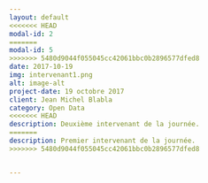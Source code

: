 ```yaml
---
layout: default
<<<<<<< HEAD
modal-id: 2
=======
modal-id: 5
>>>>>>> 5480d9044f055045cc42061bbc0b2896577dfed8
date: 2017-10-19
img: intervenant1.png
alt: image-alt
project-date: 19 octobre 2017
client: Jean Michel Blabla
category: Open Data
<<<<<<< HEAD
description: Deuxième intervenant de la journée. 
=======
description: Premier intervenant de la journée. 
>>>>>>> 5480d9044f055045cc42061bbc0b2896577dfed8


---
```


